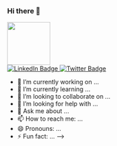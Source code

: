 ### Hi there 👋
<div id="header" align="centre">
 <img src="https://media.giphy.com/media/3kPDmoWdBpQPNhCnUG/giphy.gif" width="100"/>
</div>

<div id="badges">
 <a href= "https://www.linkedin.com/in/sanskruti-jaiswal-32a4a1196/" >
<img src= "https://img.shields.io/badge/LinkedIn-blue?logo=linkedin&logoColor=white&style=for-the-badge" alt="LinkedIn Badge"/>
 </a>
 <a href="https://twitter.com/SanskrutiJaisw5">
<img src="https://img.shields.io/badge/Twitter-blue?style=for-the-badge&logo=twitter&logoColor=white" alt="Twitter Badge"/>
 </a>
<div>
 






- 🔭 I’m currently working on ...
- 🌱 I’m currently learning ...
- 👯 I’m looking to collaborate on ...
- 🤔 I’m looking for help with ...
- 💬 Ask me about ...
- 📫 How to reach me: ...
- 😄 Pronouns: ...
- ⚡ Fun fact: ...
-->
